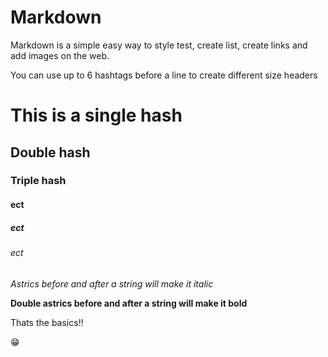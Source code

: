 # Markdown

Markdown is a simple easy way to style test, create list, create links and add images on the web.

You can use up to 6 hashtags before a line to create different size headers
# This is a single hash
## Double hash
### Triple hash
#### ect
##### ect
###### ect

*Astrics before and after a string will make it italic*

**Double astrics before and after a string will make it bold**

Thats the basics!! 

:grin: